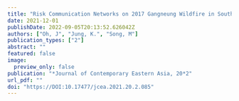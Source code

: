 ```yaml
---
title: "Risk Communication Networks on 2017 Gangneung Wildfire in South Korea"
date: 2021-12-01
publishDate: 2022-09-05T20:13:52.626042Z
authors: ["Oh, J", "Jung, K.", "Song, M"]
publication_types: ["2"]
abstract: ""
featured: false
image:
  preview_only: false
publication: "*Journal of Contemporary Eastern Asia, 20*2"
url_pdf: ""
doi: "https://DOI:10.17477/jcea.2021.20.2.085"
---
```


